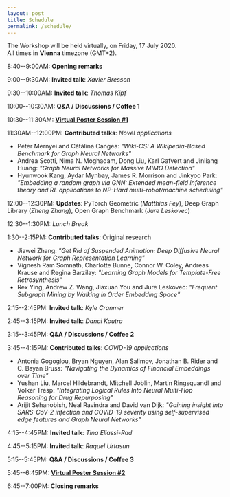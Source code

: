 ```yaml
---
layout: post
title: Schedule
permalink: /schedule/
---
```


The Workshop will be held virtually, on Friday, 17 July 2020.<br>
All times in **Vienna** timezone (GMT+2).

8:40--9:00AM: **Opening remarks**

9:00--9:30AM: **Invited talk**: *Xavier Bresson*

9:30--10:00AM: **Invited talk**: *Thomas Kipf*

10:00--10:30AM: **Q&A / Discussions / Coffee 1**

10:30--11:30AM: [**Virtual Poster Session #1**](/papers)

11:30AM--12:00PM: **Contributed talks**: *Novel applications*
* Péter Mernyei and Cătălina Cangea: _"Wiki-CS: A Wikipedia-Based Benchmark for Graph Neural Networks"_
* Andrea Scotti, Nima N. Moghadam, Dong Liu, Karl Gafvert and Jinliang Huang: _"Graph Neural Networks for Massive MIMO Detection"_
* Hyunwook Kang, Aydar Mynbay, James R. Morrison and Jinkyoo Park: _"Embedding a random graph via GNN: Extended mean-field inference theory and RL applications to NP-Hard multi-robot/machine scheduling"_

12:00--12:30PM: **Updates**: PyTorch Geometric (*Matthias Fey*), Deep Graph Library (*Zheng Zhang*), Open Graph Benchmark (*Jure Leskovec*)

12:30--1:30PM: *Lunch Break*

1:30--2:15PM: **Contributed talks**: Original research
* Jiawei Zhang: _"Get Rid of Suspended Animation: Deep Diffusive Neural Network for Graph Representation Learning"_
* Vignesh Ram Somnath, Charlotte Bunne, Connor W. Coley, Andreas Krause and Regina Barzilay: _"Learning Graph Models for Template-Free Retrosynthesis"_
* Rex Ying, Andrew Z. Wang, Jiaxuan You and Jure Leskovec: _"Frequent Subgraph Mining by Walking in Order Embedding Space"_

2:15--2:45PM: **Invited talk**: *Kyle Cranmer*

2:45--3:15PM: **Invited talk**: *Danai Koutra* 

3:15--3:45PM: **Q&A / Discussions / Coffee 2**

3:45--4:15PM: **Contributed talks**: *COVID-19 applications*
* Antonia Gogoglou, Bryan Nguyen, Alan Salimov, Jonathan B. Rider and C. Bayan Bruss: _"Navigating the Dynamics of Financial Embeddings over Time"_
* Yushan Liu, Marcel Hildebrandt, Mitchell Joblin, Martin Ringsquandl and Volker Tresp: _"Integrating Logical Rules Into Neural Multi-Hop Reasoning for Drug Repurposing"_
* Arijit Sehanobish, Neal Ravindra and David van Dijk: _"Gaining insight into SARS-CoV-2 infection and COVID-19 severity using self-supervised edge features and Graph Neural Networks"_

4:15--4:45PM: **Invited talk**: *Tina Eliassi-Rad*

4:45--5:15PM: **Invited talk**: *Raquel Urtasun*

5:15--5:45PM: **Q&A / Discussions / Coffee 3**

5:45--6:45PM: [**Virtual Poster Session #2**](/papers)

6:45--7:00PM: **Closing remarks**
